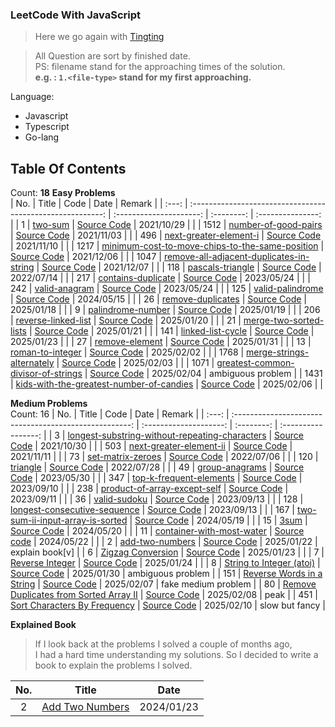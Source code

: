 ### LeetCode With JavaScript

> Here we go again with [Tingting](https://github.com/austinbabe/hackerRank/blob/master/README.md)


> All Question are sort by finished date.  
> PS: filename stand for the approaching times of the solution.  
> **e.g. : `1.<file-type>` stand for my first approaching.**  

Language:  
- Javascript  
- Typescript  
- Go-lang  

## Table Of Contents
Count: **18**
**Easy Problems**  
|  No.  |                           Title                            |          Code           |    Date    |      Remark       |
| :---: | :--------------------------------------------------------: | :---------------------: | :--------: | :---------------: |
|   1   |                      [two-sum][1web]                       |  [Source Code][1code]   | 2021/10/29 |                   |
| 1512  |              [number-of-good-pairs][1512web]               | [Source Code][1512code] | 2021/11/03 |                   |
|  496  |              [next-greater-element-i][496web]              | [Source Code][496code]  | 2021/11/10 |                   |
| 1217  | [minimum-cost-to-move-chips-to-the-same-position][1217web] | [Source Code][1217code] | 2021/12/06 |                   |
| 1047  |    [remove-all-adjacent-duplicates-in-string][1047web]     | [Source Code][1047code] | 2021/12/07 |                   |
|  118  |                 [pascals-triangle][118web]                 | [Source Code][118code]  | 2022/07/14 |                   |
|  217  |                [contains-duplicate][217web]                | [Source Code][217code]  | 2023/05/24 |                   |
|  242  |                  [valid-anagram][242web]                   | [Source Code][242code]  | 2023/05/24 |                   |
|  125  |                 [valid-palindrome][125web]                 | [Source Code][125code]  | 2024/05/15 |                   |
|  26   |                 [remove-duplicates][26web]                 |  [Source Code][26code]  | 2025/01/18 |                   |
|   9   |                 [palindrome-number][9web]                  |  [Source Code][9code]   | 2025/01/19 |                   |
|  206  |               [reverse-linked-list][206web]                | [Source Code][206code]  | 2025/01/20 |                   |
|  21   |              [merge-two-sorted-lists][21web]               |  [Source Code][21code]  | 2025/01/21 |                   |
|  141  |                [linked-list-cycle][141web]                 | [Source Code][141code]  | 2025/01/23 |                   |
|  27   |                  [remove-element][27web]                   |  [Source Code][27code]  | 2025/01/31 |                   |
|  13   |                 [roman-to-integer][13web]                  |  [Source Code][13code]  | 2025/02/02 |                   |
| 1768  |            [merge-strings-alternately][1768web]            | [Source Code][1768code] | 2025/02/03 |                   |
| 1071  |       [greatest-common-divisor-of-strings][1071web]        | [Source Code][1071code] | 2025/02/04 | ambiguous problem |
| 1431  |    [kids-with-the-greatest-number-of-candies][1431web]     | [Source Code][1431code] | 2025/02/06 |                   |



**Medium Problems**  
Count: 16
|  No.  |                         Title                          |          Code          |    Date    |       Remark        |
| :---: | :----------------------------------------------------: | :--------------------: | :--------: | :-----------------: |
|   3   | [longest-substring-without-repeating-characters][3web] |  [Source Code][3code]  | 2021/10/30 |                     |
|  503  |           [next-greater-element-ii][503web]            | [Source Code][503code] | 2021/11/11 |                     |
|  73   |               [set-matrix-zeroes][73web]               | [Source Code][73code]  | 2022/07/06 |                     |
|  120  |                   [triangle][120web]                   | [Source Code][120code] | 2022/07/28 |                     |
|  49   |                [group-anagrams][49web]                 | [Source Code][49code]  | 2023/05/30 |                     |
|  347  |           [top-k-frequent-elements][347web]            | [Source Code][347code] | 2023/09/10 |                     |
|  238  |         [product-of-array-except-self][238web]         | [Source Code][238code] | 2023/09/11 |                     |
|  36   |                 [valid-sudoku][36web]                  | [Source Code][36code]  | 2023/09/13 |                     |
|  128  |         [longest-consecutive-sequence][128web]         | [Source Code][128code] | 2023/09/13 |                     |
|  167  |       [two-sum-ii-input-array-is-sorted][167web]       | [Source Code][167code] | 2024/05/19 |                     |
|  15   |                     [3sum][15web]                      | [Source Code][15code]  | 2024/05/20 |                     |
|  11   |           [container-with-most-water][11web]           | [Source code][11code]  | 2024/05/22 |                     |
|   2   |                [add-two-numbers][2web]                 |  [Source Code][2code]  | 2025/01/22 |   explain book[v]   |
|   6   |               [Zigzag Conversion][6web]                |  [Source Code][6code]  | 2025/01/23 |                     |
|   7   |                [Reverse Integer][7web]                 |  [Source Code][7code]  | 2025/01/24 |                     |
|   8   |            [String to Integer (atoi)][8web]            |  [Source Code][8code]  | 2025/01/30 |  ambiguous problem  |
|  151  |          [Reverse Words in a String][151web]           | [Source Code][151code] | 2025/02/07 | fake medium problem |
|  80   |    [Remove Duplicates from Sorted Array II][80web]     | [Source Code][80code]  | 2025/02/08 |        peak         |
|  451  |         [Sort Characters By Frequency][451web]         | [Source Code][451code] | 2025/02/10 |   slow but fancy    |

**Explained Book**
> If I look back at the problems I solved a couple of months ago,  
> I had a hard time understanding my solutions.
> So I decided to write a book to explain the problems I solved.   


|  No.  |          Title           |    Date    |
| :---: | :----------------------: | :--------: |
|   2   | [Add Two Numbers][2book] | 2024/01/23 |


<!-- URL Below -->

[1web]: https://leetcode.com/problems/two-sum/
[1code]:./src/easy/two-sum/1.js

[2web]: https://leetcode.com/problems/add-two-numbers/
[2code]:./src/medium/add-two-numbers/1.ts
[2book]:./explain-books/2.md

[3web]: https://leetcode.com/problems/longest-substring-without-repeating-characters/
[3code]:./src/medium/longest-substring-without-repeating-characters/1.js

[1512web]:https://leetcode.com/problems/number-of-good-pairs/
[1512code]:./src/easy/number-of-good-pairs/1.js

[496web]:https://leetcode.com/problems/next-greater-element-i/
[496code]:./src/easy/next-greater-element-i/1.js

[503web]:https://leetcode.com/problems/next-greater-element-ii/
[503code]:./src/medium/next-greater-element-ii/1.js

[1217web]:https://leetcode.com/problems/minimum-cost-to-move-chips-to-the-same-position/
[1217code]:./src/easy/minimum-cost-to-move-chips-to-the-same-position/1.js

[1047web]:https://leetcode.com/problems/remove-all-adjacent-duplicates-in-string/
[1047code]:./src/easy/remove-all-adjacent-duplicates-in-string/1.js

[73web]:https://leetcode.com/problems/set-matrix-zeroes/
[73code]:./src/medium/set-matrix-zeroes/1.js

[118web]:https://leetcode.com/problems/pascals-triangle/ 
[118code]:./src/easy/pascals-triangle/1.js

[120web]:https://leetcode.com/problems/triangle/
[120code]:./src/medium/pascals-triangle/1.js

[217web]:https://leetcode.com/problems/contains-duplicate/
[217code]:./src/easy/contains-duplicate/1.ts

[242web]:https://leetcode.com/problems/valid-anagram/
[242code]:./src/easy/valid-anagram/2.ts

[49web]:https://leetcode.com/problems/group-anagrams/
[49code]:./src/medium/group-anagrams/1.ts

[347web]:https://leetcode.com/problems/top-k-frequent-elements/
[347code]:./src/medium/top-k-frequent-elements/1.js

[238web]:https://leetcode.com/problems/product-of-array-except-self/
[238code]:./src/medium/product-of-array-except-self/1.js

[36web]:https://leetcode.com/problems/valid-sudoku/
[36code]:./src/medium/valid-sudoku/2.js

[128web]:https://leetcode.com/problems/longest-consecutive-sequence/
[128code]:./src/medium/longest-consecutive-sequence/2.js

[125web]:https://leetcode.com/problems/valid-palindrome/description/
[125code]:./src/easy/valid-palindrome/2.go

[167web]: https://leetcode.com/problems/two-sum-ii-input-array-is-sorted/
[167code]: ./src/medium/two-sum-ii-input-array-is-sorted/1.go

[15web]: https://leetcode.com/problems/3sum/
[15code]: ./src/medium/three-sum/1.go

[11web]: https://leetcode.com/problems/container-with-most-water/
[11code]: ./src/medium/container-with-most-water/1.go

[26web]: https://leetcode.com/problems/remove-duplicates-from-sorted-array/
[26code]: ./src/easy/remove-duplicates-from-sorted-array/1.ts

[9web]: https://leetcode.com/problems/palindrome-number/
[9code]: ./src/easy/palindrome-number/1.go

[206web]: https://leetcode.com/problems/reverse-linked-list/
[206code]: ./src/easy/reverse-linked-list/1.ts

[21web]: https://leetcode.com/problems/merge-two-sorted-lists/
[21code]: ./src/easy/merge-two-sorted-lists/1.go

[6web]: https://leetcode.com/problems/zigzag-conversion/
[6code]: ./src/medium/zig-zag-conversion/1.ts

[7web]: https://leetcode.com/problems/reverse-integer/
[7code]: ./src/medium/reverse-integer/1.ts

[8web]: https://leetcode.com/problems/string-to-integer-atoi/
[8code]: ./src/medium/string-to-integer-atoi/1.ts

[27web]: https://leetcode.com/problems/remove-element/
[27code]: ./src/easy/remove-element/1.ts

[13web]: https://leetcode.com/problems/roman-to-integer/
[13code]: ./src/easy/roman-to-integer/1.ts

[1768web]: https://leetcode.com/problems/merge-strings-alternately/
[1768code]: ./src/easy/merge-strings-alternately/1.ts

[1071web]: https://leetcode.com/problems/greatest-common-divisor-of-strings/
[1071code]: ./src/easy/greatest-common-divisor-of-strings/1.ts

[1431web]: https://leetcode.com/problems/kids-with-the-greatest-number-of-candies/
[1431code]: ./src/easy/kids-with-the-greatest-number-of-candies/1.ts

[167web]: https://leetcode.com/problems/two-sum-ii-input-array-is-sorted/
[167code]: ./src/medium/two-sum-ii-input-array-is-sorted/1.go

[141web]: https://leetcode.com/problems/linked-list-cycle/
[141code]: ./src/easy/linked-list-cycle/1.ts

[151web]: https://leetcode.com/problems/reverse-words-in-a-string/
[151code]: ./src/medium/reverse-words-in-a-string/1.ts

[80web]: https://leetcode.com/problems/remove-duplicates-from-sorted-array-ii/
[80code]: ./src/medium/remove-duplicates-from-sorted-array-ii/1.ts

[451web]: https://leetcode.com/problems/sort-characters-by-frequency/
[451code]: ./src/medium/add-two-numbers/1.ts